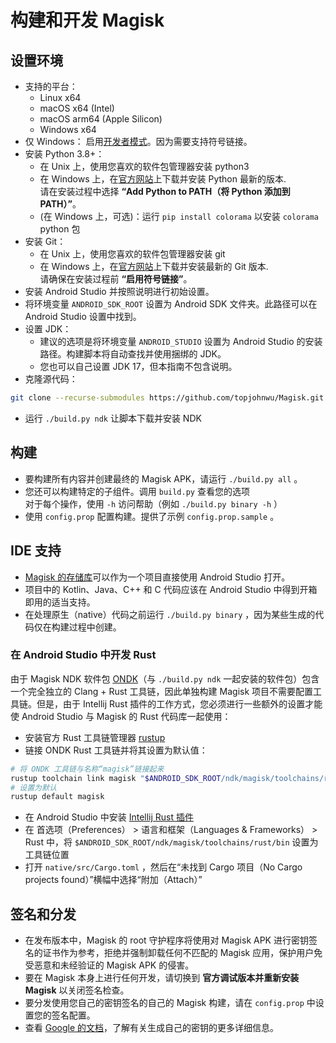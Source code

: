 # 构建和开发 Magisk

## 设置环境

- 支持的平台：
  - Linux x64
  - macOS x64 (Intel)
  - macOS arm64 (Apple Silicon)
  - Windows x64
- 仅 Windows： 启用[开发者模式](https://learn.microsoft.com/zh-cn/windows/apps/get-started/enable-your-device-for-development)。因为需要支持符号链接。
- 安装 Python 3.8+：
  - 在 Unix 上，使用您喜欢的软件包管理器安装 python3
  - 在 Windows 上，在[官方网站](https://www.python.org/downloads/windows/)上下载并安装 Python 最新的版本.<br>
    请在安装过程中选择 **“Add Python to PATH（将 Python 添加到 PATH）”**。
  - (在 Windows 上，可选)：运行 `pip install colorama` 以安装 `colorama` python 包
- 安装 Git：
  - 在 Unix 上，使用您喜欢的软件包管理器安装 git
  - 在 Windows 上，在[官方网站](https://git-scm.com/download/win)上下载并安装最新的 Git 版本.<br>
    请确保在安装过程前 **“启用符号链接”**。
- 安装 Android Studio 并按照说明进行初始设置。
- 将环境变量 `ANDROID_SDK_ROOT` 设置为 Android SDK 文件夹。此路径可以在 Android Studio 设置中找到。
- 设置 JDK：
  - 建议的选项是将环境变量 `ANDROID_STUDIO` 设置为 Android Studio 的安装路径。构建脚本将自动查找并使用捆绑的 JDK。
  - 您也可以自己设置 JDK 17，但本指南不包含说明。
- 克隆源代码：

``` bash
git clone --recurse-submodules https://github.com/topjohnwu/Magisk.git
```

- 运行 `./build.py ndk` 让脚本下载并安装 NDK

## 构建

- 要构建所有内容并创建最终的 Magisk APK，请运行 `./build.py all` 。
- 您还可以构建特定的子组件。调用 `build.py` 查看您的选项\
  对于每个操作，使用 `-h` 访问帮助（例如 `./build.py binary -h` ）
- 使用 `config.prop` 配置构建。提供了示例 `config.prop.sample` 。

## IDE 支持

- [Magisk 的存储库](https://github.com/topjohnwu/Magisk/)可以作为一个项目直接使用 Android Studio 打开。
- 项目中的 Kotlin、Java、C++ 和 C 代码应该在 Android Studio 中得到开箱即用的适当支持。
- 在处理原生（native）代码之前运行 `./build.py binary` ，因为某些生成的代码仅在构建过程中创建。

### 在 Android Studio 中开发 Rust

由于 Magisk NDK 软件包 [ONDK](https://github.com/topjohnwu/ondk)（与 `./build.py ndk` 一起安装的软件包）包含一个完全独立的 Clang + Rust 工具链，因此单独构建 Magisk 项目不需要配置工具链。但是，由于 Intellij Rust 插件的工作方式，您必须进行一些额外的设置才能使 Android Studio 与 Magisk 的 Rust 代码库一起使用：

- 安装官方 Rust 工具链管理器 [rustup](https://rustup.rs/)
- 链接 ONDK Rust 工具链并将其设置为默认值：

```bash
# 将 ONDK 工具链与名称“magisk”链接起来
rustup toolchain link magisk "$ANDROID_SDK_ROOT/ndk/magisk/toolchains/rust"
# 设置为默认
rustup default magisk
```

- 在 Android Studio 中安装 [Intellij Rust 插件](https://www.jetbrains.com/rust/)
- 在 首选项（Preferences） > 语言和框架（Languages & Frameworks） > Rust 中，将 `$ANDROID_SDK_ROOT/ndk/magisk/toolchains/rust/bin` 设置为工具链位置
- 打开 `native/src/Cargo.toml` ，然后在“未找到 Cargo 项目（No Cargo projects found）”横幅中选择“附加（Attach）”

## 签名和分发

- 在发布版本中，Magisk 的 root 守护程序将使用对 Magisk APK 进行密钥签名的证书作为参考，拒绝并强制卸载任何不匹配的 Magisk 应用，保护用户免受恶意和未经验证的 Magisk APK 的侵害。
- 要在 Magisk 本身上进行任何开发，请切换到 **官方调试版本并重新安装 Magisk** 以关闭签名检查。
- 要分发使用您自己的密钥签名的自己的 Magisk 构建，请在 `config.prop` 中设置您的签名配置。
- 查看 [Google 的文档](https://developer.android.google.cn/studio/publish/app-signing.html#generate-key)，了解有关生成自己的密钥的更多详细信息。
